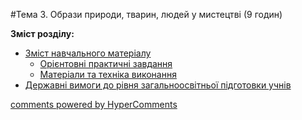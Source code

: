 <div id="hypercomments_widget" class="js-hypercomments-widget invisible"></div>

#Тема 3.  Образи природи, тварин, людей у мистецтві (9 годин)

**Зміст розділу:**
*	[Зміст навчального матеріалу](zmist_navchalnoho_materialu3.md)
	*	[Орієнтовні практичні завдання](oriientovny_tematychni_zavdannya3.md)
	*	[Матеріали та техніка виконання](materialy_ta_tekhnika_vykonannya3.md)
*	[Державні вимоги до рівня загальноосвітньої підготовки учнів](derzhavni_vymohy_do_rivnya_zahalnoosvitnoi_pidhotovky_uchnyv3.md)

<div class="js-hypercomments-container">
    <a href="http://hypercomments.com" class="hc-link" title="comments widget">comments powered by HyperComments</a>
</div>